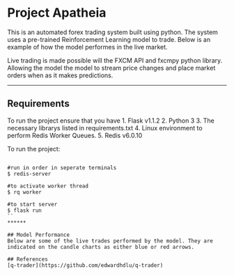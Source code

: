 # Project Apatheia

This is an automated forex trading system built using python. The system uses a pre-trained Reinforcement Learning model to trade. Below is an example of how the model performes in the live market.

Live trading is made possible will the FXCM API and fxcmpy python library. Allowing the model the model to stream price changes and place market orders when as it makes predictions.
********

## Requirements
To run the project ensure that you have
    1. Flask v1.1.2
    2. Python 3
    3. The necessary librarys listed in requirements.txt
    4. Linux environment to perform Redis Worker Queues.
    5. Redis v6.0.10

To run the project:
````````

#run in order in seperate terminals
$ redis-server
`````````
`````````
#to activate worker thread
$ rq worker

`````````
````````
#to start server
$ flask run
``
******

## Model Performance
Below are some of the live trades performed by the model. They are indicated on the candle charts as either blue or red arrows.

## References
[q-trader](https://github.com/edwardhdlu/q-trader) 